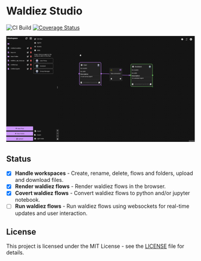 # Waldiez Studio

![CI Build](https://github.com/waldiez/studio/actions/workflows/main.yaml/badge.svg) [![Coverage Status](https://coveralls.io/repos/github/waldiez/studio/badge.svg)](https://coveralls.io/github/waldiez/studio)

![Screenshot](https://github.com/waldiez/studio/blob/main/public/files/screenshots/1.webp)

## Status

- [x] **Handle workspaces** - Create, rename, delete, flows and folders, upload and download files.
- [x] **Render waldiez flows** - Render waldiez flows in the browser.
- [x] **Covert waldiez flows** - Convert waldiez flows to python and/or jupyter notebook.
- [ ] **Run waldiez flows** - Run waldiez flows using websockets for real-time updates and user interaction.

## License

This project is licensed under the MIT License - see the [LICENSE](https://github.com/waldiez/studio/blob/main/LICENSE) file for details.
